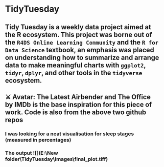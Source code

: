 # TidyTuesday

## Tidy Tuesday is a weekly data project aimed at the R ecosystem. This project was borne out of the `R4DS Online Learning Community` and the `R for Data Science` textbook, an emphasis was placed on understanding how to summarize and arrange data to make meaningful charts with `ggplot2`, `tidyr`, `dplyr`, and other tools in the `tidyverse` ecosystem.

## ⚔️ Avatar: The Latest Airbender and The Office by IMDb is the base inspiration for this piece of work. Code is also from the above two github repos



### I was looking for a neat visualisation for sleep stages (measured in percentages)

### The output ![](E:\New folder\TidyTuesday\images\final_plot.tiff)